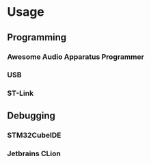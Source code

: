 # Usage

## Programming
### Awesome Audio Apparatus Programmer
### USB
### ST-Link

## Debugging
### STM32CubeIDE
### Jetbrains CLion